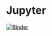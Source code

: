 # Jupyter
[![Binder](https://mybinder.org/badge_logo.svg)](https://mybinder.org/v2/gh/ken011001/Jupyter/master)
